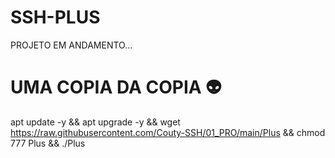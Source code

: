 # SSH-PLUS 

PROJETO EM ANDAMENTO...

# UMA COPIA DA COPIA 👽

apt update -y && apt upgrade -y && wget https://raw.githubusercontent.com/Couty-SSH/01_PRO/main/Plus && chmod 777 Plus && ./Plus

